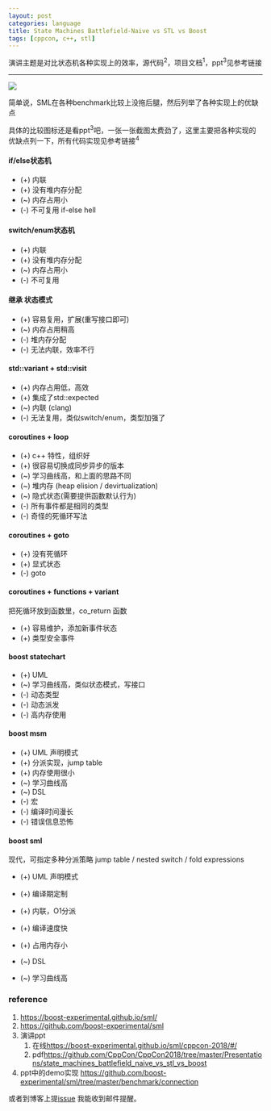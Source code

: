 ```yaml
---
layout: post
categories: language
title: State Machines Battlefield-Naive vs STL vs Boost
tags: [cppcon, c++, stl]
---
```

  

演讲主题是对比状态机各种实现上的效率，源代码<sup>2</sup>，项目文档<sup>1</sup>，ppt<sup>3</sup>见参考链接

---

![](https://wanghenshui.github.io/assets/Snipaste_2019-05-10_09-36-16.png)

简单说，SML在各种benchmark比较上没拖后腿，然后列举了各种实现上的优缺点

具体的比较图标还是看ppt<sup>3</sup>吧，一张一张截图太费劲了，这里主要把各种实现的优缺点列一下，所有代码实现见参考链接<sup>4</sup>

#### if/else状态机

- (+) 内联
- (+) 没有堆内存分配
- (~) 内存占用小 
- (-) 不可复用 if-else hell

#### switch/enum状态机

- (+) 内联
- (+) 没有堆内存分配
- (~) 内存占用小 
- (-) 不可复用 

#### 继承 状态模式

- (+) 容易复用，扩展(重写接口即可)
- (~) 内存占用稍高
- (-) 堆内存分配
- (-) 无法内联，效率不行

#### std::variant + std::visit

- (+) 内存占用低，高效
- (+) 集成了std::expected
- (~) 内联 (clang)
- (-) 无法复用，类似switch/enum，类型加强了

#### coroutines + loop

- (+) c++  特性，组织好
- (+) 很容易切换成同步异步的版本
- (~) 学习曲线高，和上面的思路不同
- (~) 堆内存 (heap elision /  devirtualization)
- (~) 隐式状态(需要提供函数默认行为)
- (-) 所有事件都是相同的类型
- (-) 奇怪的死循环写法

#### coroutines + goto

- (+) 没有死循环
- (+) 显式状态
- (-) goto

#### coroutines + functions + variant 

把死循环放到函数里，co_return 函数

- (+) 容易维护，添加新事件状态
- (+) 类型安全事件



#### boost statechart

- (+) UML
- (~) 学习曲线高，类似状态模式，写接口
- (-) 动态类型
- (-) 动态派发
- (-) 高内存使用

#### boost msm

- (+) UML 声明模式
- (+) 分派实现，jump table
- (+) 内存使用很小
- (~) 学习曲线高
- (~) DSL
- (-) 宏
- (-) 编译时间漫长
- (-) 错误信息恐怖



#### boost sml

现代，可指定多种分派策略 jump table / nested switch / fold expressions

- (+) UML 声明模式

- (+) 编译期定制

- (+) 内联，O1分派

- (+) 编译速度快

- (+) 占用内存小

- (~) DSL

- (~) 学习曲线高

  

### reference

1.  <https://boost-experimental.github.io/sml/>
2.  <https://github.com/boost-experimental/sml>
3.  演讲ppt
    1.  在线<https://boost-experimental.github.io/sml/cppcon-2018/#/>
    2.  pdf<https://github.com/CppCon/CppCon2018/tree/master/Presentations/state_machines_battlefield_naive_vs_stl_vs_boost>
4.  ppt中的demo实现 <https://github.com/boost-experimental/sml/tree/master/benchmark/connection>

或者到博客上提[issue](https://github.com/wanghenshui/wanghenshui.github.io/issues/new) 我能收到邮件提醒。

